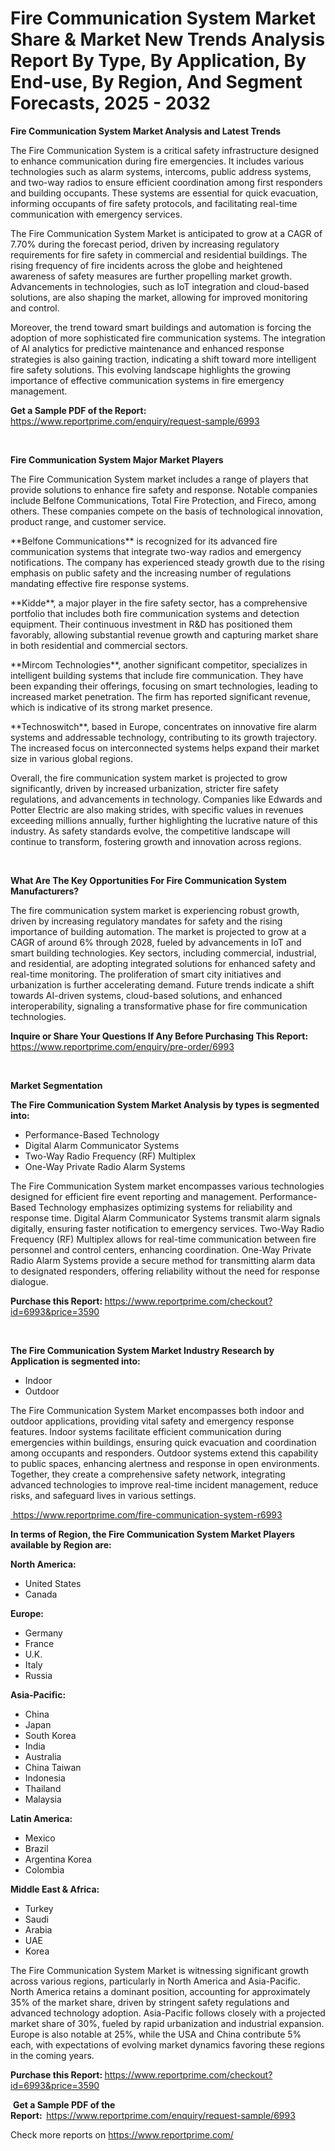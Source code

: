 <p><h1>Fire Communication System Market Share & Market New Trends Analysis Report By Type, By Application, By End-use, By Region, And Segment Forecasts, 2025 - 2032</h1></p><p><strong>Fire Communication System Market Analysis and Latest Trends</strong></p>
<p><p>The Fire Communication System is a critical safety infrastructure designed to enhance communication during fire emergencies. It includes various technologies such as alarm systems, intercoms, public address systems, and two-way radios to ensure efficient coordination among first responders and building occupants. These systems are essential for quick evacuation, informing occupants of fire safety protocols, and facilitating real-time communication with emergency services.</p><p>The Fire Communication System Market is anticipated to grow at a CAGR of 7.70% during the forecast period, driven by increasing regulatory requirements for fire safety in commercial and residential buildings. The rising frequency of fire incidents across the globe and heightened awareness of safety measures are further propelling market growth. Advancements in technologies, such as IoT integration and cloud-based solutions, are also shaping the market, allowing for improved monitoring and control.</p><p>Moreover, the trend toward smart buildings and automation is forcing the adoption of more sophisticated fire communication systems. The integration of AI analytics for predictive maintenance and enhanced response strategies is also gaining traction, indicating a shift toward more intelligent fire safety solutions. This evolving landscape highlights the growing importance of effective communication systems in fire emergency management.</p></p>
<p><strong>Get a Sample PDF of the Report:&nbsp;</strong> <a href="https://www.reportprime.com/enquiry/request-sample/6993?utm_campaign=3208&utm_medium=2&utm_source=Github&utm_content=ia&utm_term=19032025&utm_id=fire-communication-system">https://www.reportprime.com/enquiry/request-sample/6993</a></p>
<p>&nbsp;</p>
<p><strong>Fire Communication System Major Market Players</strong></p>
<p><p>The Fire Communication System market includes a range of players that provide solutions to enhance fire safety and response. Notable companies include Belfone Communications, Total Fire Protection, and Fireco, among others. These companies compete on the basis of technological innovation, product range, and customer service.</p><p>**Belfone Communications** is recognized for its advanced fire communication systems that integrate two-way radios and emergency notifications. The company has experienced steady growth due to the rising emphasis on public safety and the increasing number of regulations mandating effective fire response systems.</p><p>**Kidde**, a major player in the fire safety sector, has a comprehensive portfolio that includes both fire communication systems and detection equipment. Their continuous investment in R&D has positioned them favorably, allowing substantial revenue growth and capturing market share in both residential and commercial sectors.</p><p>**Mircom Technologies**, another significant competitor, specializes in intelligent building systems that include fire communication. They have been expanding their offerings, focusing on smart technologies, leading to increased market penetration. The firm has reported significant revenue, which is indicative of its strong market presence.</p><p>**Technoswitch**, based in Europe, concentrates on innovative fire alarm systems and addressable technology, contributing to its growth trajectory. The increased focus on interconnected systems helps expand their market size in various global regions.</p><p>Overall, the fire communication system market is projected to grow significantly, driven by increased urbanization, stricter fire safety regulations, and advancements in technology. Companies like Edwards and Potter Electric are also making strides, with specific values in revenues exceeding millions annually, further highlighting the lucrative nature of this industry. As safety standards evolve, the competitive landscape will continue to transform, fostering growth and innovation across regions.</p></p>
<p>&nbsp;</p>
<p><strong>What Are The Key Opportunities For Fire Communication System Manufacturers?</strong></p>
<p><p>The fire communication system market is experiencing robust growth, driven by increasing regulatory mandates for safety and the rising importance of building automation. The market is projected to grow at a CAGR of around 6% through 2028, fueled by advancements in IoT and smart building technologies. Key sectors, including commercial, industrial, and residential, are adopting integrated solutions for enhanced safety and real-time monitoring. The proliferation of smart city initiatives and urbanization is further accelerating demand. Future trends indicate a shift towards AI-driven systems, cloud-based solutions, and enhanced interoperability, signaling a transformative phase for fire communication technologies.</p></p>
<p><strong>Inquire or Share Your Questions If Any Before Purchasing This Report:</strong> <a href="https://www.reportprime.com/enquiry/pre-order/6993?utm_campaign=3208&utm_medium=2&utm_source=Github&utm_content=ia&utm_term=19032025&utm_id=fire-communication-system">https://www.reportprime.com/enquiry/pre-order/6993</a></p>
<p>&nbsp;</p>
<p><strong>Market Segmentation</strong></p>
<p><strong>The Fire Communication System Market Analysis by types is segmented into:</strong></p>
<p><ul><li>Performance-Based Technology</li><li>Digital Alarm Communicator Systems</li><li>Two-Way Radio Frequency (RF) Multiplex</li><li>One-Way Private Radio Alarm Systems</li></ul></p>
<p><p>The Fire Communication System market encompasses various technologies designed for efficient fire event reporting and management. Performance-Based Technology emphasizes optimizing systems for reliability and response time. Digital Alarm Communicator Systems transmit alarm signals digitally, ensuring faster notification to emergency services. Two-Way Radio Frequency (RF) Multiplex allows for real-time communication between fire personnel and control centers, enhancing coordination. One-Way Private Radio Alarm Systems provide a secure method for transmitting alarm data to designated responders, offering reliability without the need for response dialogue.</p></p>
<p><strong>Purchase this Report:&nbsp;</strong><a href="https://www.reportprime.com/checkout?id=6993&price=3590&utm_campaign=3208&utm_medium=2&utm_source=Github&utm_content=ia&utm_term=19032025&utm_id=fire-communication-system">https://www.reportprime.com/checkout?id=6993&price=3590</a></p>
<p>&nbsp;</p>
<p><strong>The Fire Communication System Market Industry Research by Application is segmented into:</strong></p>
<p><ul><li>Indoor</li><li>Outdoor</li></ul></p>
<p><p>The Fire Communication System Market encompasses both indoor and outdoor applications, providing vital safety and emergency response features. Indoor systems facilitate efficient communication during emergencies within buildings, ensuring quick evacuation and coordination among occupants and responders. Outdoor systems extend this capability to public spaces, enhancing alertness and response in open environments. Together, they create a comprehensive safety network, integrating advanced technologies to improve real-time incident management, reduce risks, and safeguard lives in various settings.</p></p>
<p><a href="https://www.reportprime.com/fire-communication-system-r6993?utm_campaign=3208&utm_medium=2&utm_source=Github&utm_content=ia&utm_term=19032025&utm_id=fire-communication-system">&nbsp;https://www.reportprime.com/fire-communication-system-r6993</a></p>
<p><strong>In terms of Region, the Fire Communication System Market Players available by Region are:</strong></p>
<p>
    <p> <strong> North America: </strong>
        <ul>
            <li>United States</li>
            <li>Canada</li>
        </ul>
        </p> 
    <p> <strong> Europe: </strong>
        <ul>
            <li>Germany</li>
            <li>France</li>
            <li>U.K.</li>
            <li>Italy</li>
            <li>Russia</li>
        </ul>
        </p> 
    <p> <strong> Asia-Pacific: </strong>
        <ul>
            <li>China</li>
            <li>Japan</li>
            <li>South Korea</li>
            <li>India</li>
            <li>Australia</li>
            <li>China Taiwan</li>
            <li>Indonesia</li>
            <li>Thailand</li>
            <li>Malaysia</li>
        </ul>
        </p> 
    <p> <strong> Latin America: </strong>
        <ul>
            <li>Mexico</li>
            <li>Brazil</li>
            <li>Argentina Korea</li>
            <li>Colombia</li>
        </ul>
        </p> 
    <p> <strong> Middle East & Africa: </strong>
        <ul>
            <li>Turkey</li>
            <li>Saudi</li>
            <li>Arabia</li>
            <li>UAE</li>
            <li>Korea</li>
        </ul>
    </p>
    </p>
<p><p>The Fire Communication System Market is witnessing significant growth across various regions, particularly in North America and Asia-Pacific. North America retains a dominant position, accounting for approximately 35% of the market share, driven by stringent safety regulations and advanced technology adoption. Asia-Pacific follows closely with a projected market share of 30%, fueled by rapid urbanization and industrial expansion. Europe is also notable at 25%, while the USA and China contribute 5% each, with expectations of evolving market dynamics favoring these regions in the coming years.</p></p>
<p><strong>Purchase this Report: </strong><a href="https://www.reportprime.com/checkout?id=6993&price=3590&utm_campaign=3208&utm_medium=2&utm_source=Github&utm_content=ia&utm_term=19032025&utm_id=fire-communication-system">https://www.reportprime.com/checkout?id=6993&price=3590</a></p>
<p>&nbsp;<strong>Get a Sample PDF of the Report:&nbsp;&nbsp;</strong><a href="https://www.reportprime.com/enquiry/request-sample/6993?utm_campaign=3208&utm_medium=2&utm_source=Github&utm_content=ia&utm_term=19032025&utm_id=fire-communication-system">https://www.reportprime.com/enquiry/request-sample/6993</a></p>
<p><strong></strong></p>
<p>Check more reports on <a href="https://www.reportprime.com/?utm_campaign=3208&utm_medium=2&utm_source=Github&utm_content=ia&utm_term=19032025&utm_id=fire-communication-system">https://www.reportprime.com/</a></p>